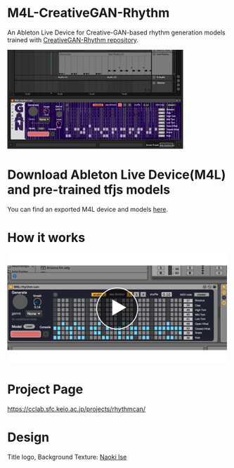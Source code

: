 # M4L-CreativeGAN-Rhythm

An Ableton Live Device for Creative-GAN-based rhythm generation models trained with [CreativeGAN-Rhythm repository](https://github.com/naotokui/CreativeGAN-Rhythm).

<img src="./images/ui_screenshot_ise.png" width="400px">

# Download Ableton Live Device(M4L) and pre-trained tfjs models
You can find an exported M4L device and models [here](https://github.com/naotokui/M4L-CreativeGAN-Rhythm/tree/master/releases). 

# How it works
<a href="https://www.youtube.com/watch?v=ALdkDe9FbcU"><img src="https://github.com/naotokui/M4L-CreativeGAN-Rhythm/blob/master/images/abletonlive.png?raw=true&retry=2" width="500px"></a>


# Project Page
https://cclab.sfc.keio.ac.jp/projects/rhythmcan/

# Design
Title logo, Background Texture: [Naoki Ise](http://naokiise.com/) 